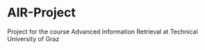 # AIR-Project
Project for the course Advanced Information Retrieval at Technical University of Graz
